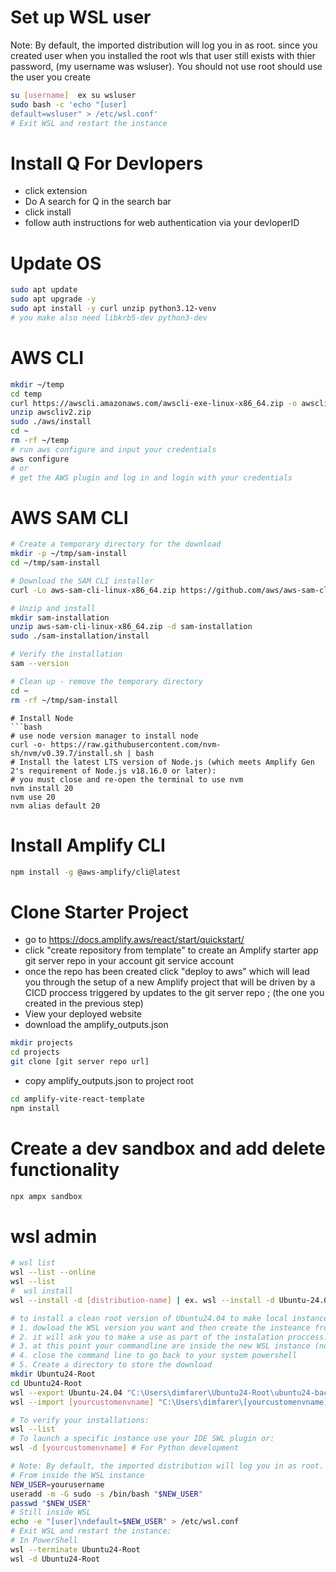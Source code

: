 # Set up WSL user
Note: By default, the imported distribution will log you in as root. since you created user when you installed the root wls that user still exists with thier password, (my username was wsluser). You should not use root should use the user you create 
```bash
su [username]  ex su wsluser
sudo bash -c 'echo "[user] 
default=wsluser" > /etc/wsl.conf'
# Exit WSL and restart the instance
```
# Install Q For Devlopers
* click extension
* Do A search for Q in the search bar
* click install
* follow auth instructions for web authentication via your devloperID

# Update OS
```bash
sudo apt update
sudo apt upgrade -y
sudo apt install -y curl unzip python3.12-venv
# you make also need libkrb5-dev python3-dev
```
# AWS CLI
```bash
mkdir ~/temp
cd temp
curl https://awscli.amazonaws.com/awscli-exe-linux-x86_64.zip -o awscliv2.zip
unzip awscliv2.zip 
sudo ./aws/install
cd ~
rm -rf ~/temp
# run aws configure and input your credentials
aws configure
# or 
# get the AWS plugin and log in and login with your credentials
```
# AWS SAM CLI
```bash
# Create a temporary directory for the download
mkdir -p ~/tmp/sam-install
cd ~/tmp/sam-install

# Download the SAM CLI installer
curl -Lo aws-sam-cli-linux-x86_64.zip https://github.com/aws/aws-sam-cli/releases/latest/download/aws-sam-cli-linux-x86_64.zip

# Unzip and install
mkdir sam-installation
unzip aws-sam-cli-linux-x86_64.zip -d sam-installation
sudo ./sam-installation/install

# Verify the installation
sam --version

# Clean up - remove the temporary directory
cd ~
rm -rf ~/tmp/sam-install
```

```
# Install Node
```bash
# use node version manager to install node
curl -o- https://raw.githubusercontent.com/nvm-sh/nvm/v0.39.7/install.sh | bash
# Install the latest LTS version of Node.js (which meets Amplify Gen 2's requirement of Node.js v18.16.0 or later):
# you must close and re-open the terminal to use nvm
nvm install 20
nvm use 20
nvm alias default 20
```
# Install Amplify CLI
```bash
npm install -g @aws-amplify/cli@latest
```

# Clone  Starter Project
* go to https://docs.amplify.aws/react/start/quickstart/
* click "create repository from template" to create an Amplify starter app git server repo in your account git service account 
* once the repo has been created click "deploy to aws" which will lead you through the setup of a new Amplify project that will be driven by a CICD proccess triggered by updates to the git server repo ; (the one you created in the previous step)
* View your deployed website
* download the amplify_outputs.json 

```bash
mkdir projects
cd projects
git clone [git server repo url]
```
* copy amplify_outputs.json to project root
```bash
cd amplify-vite-react-template
npm install
```

# Create a dev sandbox and add delete functionality
```bash
npx ampx sandbox
```
# wsl admin
```bash
# wsl list 
wsl --list --online
wsl --list
#  wsl install
wsl --install -d [distribution-name] | ex. wsl --install -d Ubuntu-24.04
```

```bash
# to install a clean root version of Ubuntu24.04 to make local instances
# 1. dowload the WSL version you want and then create the insteance from it before you modify it.
# 2. it will ask you to make a use as part of the instalation proccess.
# 3. at this point your commandline are inside the new WSL instance (not your IDE). it will ask you to set up a user and password
# 4. close the command line to go back to your system powershell
# 5. Create a directory to store the download
mkdir Ubuntu24-Root
cd Ubuntu24-Root
wsl --export Ubuntu-24.04 "C:\Users\dimfarer\Ubuntu24-Root\ubuntu24-backup.tar.gz"
wsl --import [yourcustomenvname] "C:\Users\dimfarer\[yourcustomenvname]" "C:\Users\dimfarer\Ubuntu24-Root\ubuntu24-backup.tar.gz"

# To verify your installations:
wsl --list
# To launch a specific instance use your IDE SWL plugin or:
wsl -d [yourcustomenvname] # For Python development

# Note: By default, the imported distribution will log you in as root. To set up a default user:
# From inside the WSL instance
NEW_USER=yourusername
useradd -m -G sudo -s /bin/bash "$NEW_USER"
passwd "$NEW_USER"
# Still inside WSL
echo -e "[user]\ndefault=$NEW_USER" > /etc/wsl.conf
# Exit WSL and restart the instance:
# In PowerShell
wsl --terminate Ubuntu24-Root
wsl -d Ubuntu24-Root
```
